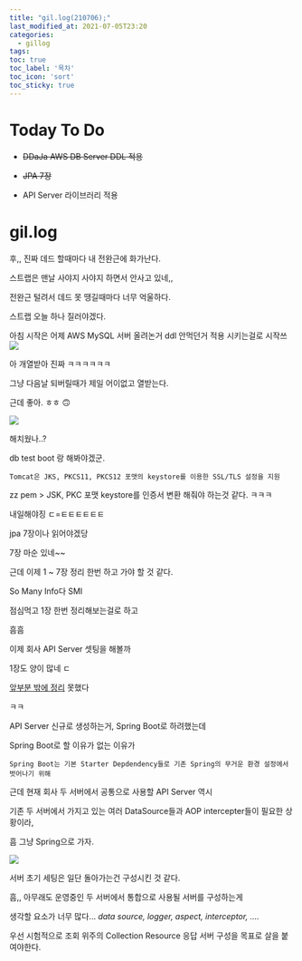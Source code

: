 ```yaml
---
title: "gil.log(210706);"
last_modified_at: 2021-07-05T23:20
categories: 
  - gillog
tags:
toc: true
toc_label: '목차'
toc_icon: 'sort'
toc_sticky: true
---
```

# Today To Do

- ~~DDaJa AWS DB Server DDL 적용~~

- ~~JPA 7장~~

- API Server 라이브러리 적용


# gil.log

후,, 진짜 데드 할때마다 내 전완근에 화가난다.

스트랩은 맨날 사야지 사야지 하면서 안사고 있네,,

전완근 털려서 데드 못 땡길때마다 너무 억울하다.

스트랩 오늘 하나 질러야겠다.

아침 시작은 어제 AWS MySQL 서버 올려논거 ddl 안먹던거 적용 시키는걸로 시작쓰
![](https://images.velog.io/images/gillog/post/66a6b8a3-9e61-45c5-8440-ac030da9f2b4/image.png)

아 개열받아 진짜 ㅋㅋㅋㅋㅋㅋ

그냥 다음날 되버릴때가 제일 어이없고 열받는다.

근데 좋아. ㅎㅎ 🙃

![](https://images.velog.io/images/gillog/post/682ff87c-ec09-4996-9ee0-ceee6dd4ee9d/image.png)

해치웠나..?

db test boot 랑 해봐야겠군.

`Tomcat은 JKS, PKCS11, PKCS12 포맷의 keystore를 이용한 SSL/TLS 설정을 지원`

zz pem > JSK, PKC 포맷 keystore를 인증서 변환 해줘야 하는것 같다. ㅋㅋㅋ

내일해야징 ㄷ=ㅌㅌㅌㅌㅌㅌ



jpa 7장이나 읽어야겠당

7장 마순 있네~~

근데 이제 1 ~ 7장 정리 한번 하고 가야 할 것 같다.

So Many Info다 SMI


점심먹고 1장 한번 정리해보는걸로 하고

흠흠

이제 회사 API Server 셋팅을 해볼까

1장도 양이 많네 ㄷ

[앞부분 밖에 정리](https://velog.io/@gillog/JPA-JPA) 못했다

ㅋㅋ

API Server 신규로 생성하는거, Spring Boot로 하려했는데

Spring Boot로 할 이유가 없는 이유가

`Spring Boot는 기본 Starter Depdendency들로 기존 Spring의 무거운 환경 설정에서 벗어나기 위해`

근데 현재 회사 두 서버에서 공통으로 사용할 API Server 역시

기존 두 서버에서 가지고 있는 여러 DataSource들과 AOP intercepter들이 필요한 상황이라,

흠 그냥 Spring으로 가자.


![](https://images.velog.io/images/gillog/post/4c976d4e-d239-4cf5-99cb-8e02c0fea35c/image.png)

서버 초기 세팅은 일단 돌아가는건 구성시킨 것 같다.

흠,, 아무래도 운영중인 두 서버에서 통합으로 사용될 서버를 구성하는게

생각할 요소가 너무 많다...
_data source, logger, aspect, interceptor, ...._

우선 시험적으로 조회 위주의 Collection Resource 응답 서버 구성을 목표로 살을 붙여야한다.



